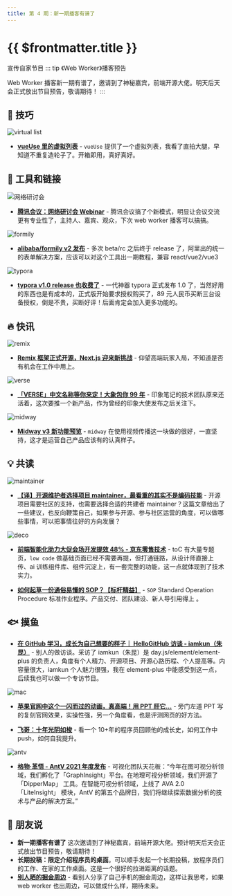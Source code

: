 ```yaml
---
title: 第 4 期：新一期播客有谱了
---
```


# {{ $frontmatter.title }}

宣传自家节目
::: tip 《Web Worker》播客预告

Web Worker 播客新一期有谱了，邀请到了神秘嘉宾，前端开源大佬。明天后天会正式放出节目预告，敬请期待！
:::

## 🔧 技巧

![virtual list](./v-list.jpg)

- **[vueUse 里的虚拟列表](https://vueuse.org/core/useVirtualList/)** - `vueUse` 提供了一个虚拟列表，我看了直拍大腿，早知道不重复造轮子了。开箱即用，真好真好。

## 🔗 工具和链接

![网络研讨会](./tx.jpg)

- **[腾讯会议：网络研讨会 Webinar](https://meeting.tencent.com/webinar.html)** - 腾讯会议搞了个新模式，明显让会议交流更有专业性了，主持人、嘉宾、观众，下次 web worker 播客可以搞搞。

![formily](./formily.jpg)

- **[alibaba/formily v2 发布](https://github.com/alibaba/formily)** - 多次 beta/rc 之后终于 release 了，阿里出的统一的表单解决方案，应该可以对这个工具出一期教程，兼容 react/vue2/vue3

![typora](./typora.jpg)

- **[typora v1.0 release 也收费了](https://typora.io/)** - 一代神器 typora 正式发布 1.0 了，当然好用的东西也是有成本的，正式版开始要求授权购买了，89 元人民币买断三台设备授权，倒是不贵，买断好评！后面肯定会加入更多功能的。

## 🔥 快讯

![remix](./remix.webp)

- **[Remix 框架正式开源，Next.js 迎来新挑战](https://mp.weixin.qq.com/s/4tyokphSgDo_7Qh9Uf82kQ)** - 仰望高端玩家入局，不知道是否有机会在工作中用上。

![verse](./verse.webp)

- **[「VERSE」中文名称等你来定！大象包你 99 年](https://mp.weixin.qq.com/s/pEgUESSul_ZOsCmChUvQ_Q)** - 印象笔记的技术团队原来还活着，这次要推一个新产品，作为曾经的印象大使发布之后关注下。

![midway](./midway.jpg)

- **[Midway v3 新功能预览](https://www.bilibili.com/video/BV1aL4y1p7oA?p=1&share_medium=iphone&share_plat=ios&share_session_id=37333580-6201-495D-9C14-567F2DF229AE&share_source=WEIXIN_MONMENT&share_tag=s_i&timestamp=1638074274&unique_k=OHj5BAL)** - `midway` 在使用视频传播这一块做的很好，一直坚持，这才是运营自己产品应该有的认真样子。

## 💡 共读

![maintainer](./maintainer.webp)

- **[【译】开源维护者选择项目 maintainer，最看重的其实不是编码技能](https://mp.weixin.qq.com/s/lMFmoI9rXKPNwU1Em4FgBA)** - 开源项目需要社区的支持，也需要选择合适的共建者 maintainer？这篇文章给出了一些建议，也反向鞭策自己，如果参与开源、参与社区运营的角度，可以做哪些事情，可以把事情往好的方向发展？

![deco](./deco.webp)

- **[前端智能化助力大促会场开发提效 48% - 京东零售技术](https://mp.weixin.qq.com/s/5IKqy404OX8GdxttNHq6ow)** - toC 有大量专题页，`low code` 做基础页面已经不需要再提，但打通链路，从设计师直接上传、ai 训练组件库、组件沉淀上，有一套完整的功能，这一点就体现到了技术实力。

- **[如何起草一份通俗易懂的 SOP？【标杆精益】](https://mp.weixin.qq.com/s/NDouy-O5NKs4OA3Yxw9zIA)** - `SOP` Standard Operation Procedure 标准作业程序。产品交付、团队建设、新人导引用得上 。

## 🐟 摸鱼

- **[在 GitHub 学习，成长为自己想要的样子｜ HelloGitHub 访谈 - iamkun（朱昆）](https://mp.weixin.qq.com/s/8DVYkezqZ7KbSzP7cQgFsQ)** - 别人的做访谈。采访了 iamkun（朱昆）是 day.js/element/element-plus 的负责人，角度有个人精力、开源项目、开源心路历程、个人提高等。内容量很大，iamkun 个人魅力很强，我在 element-plus 中能感受到这一点，后续我也可以做一个专访节目。

![mac](./mac.gif)

- **[苹果官网中这个一闪而过的动画，真高端！用 PPT 肝它...](https://mp.weixin.qq.com/s/qvzeEuDD4hvjbgAjTUMbgA)** - 旁门左道 PPT 写的复刻官网效果，实操性强，另一个角度看，也是评测网页的好方法。

- **[飞哥：十年光阴如梭](https://mp.weixin.qq.com/s/FofbTi-uZKgnlX1PSTmNWA)** - 看一个 10+年的程序员回顾他的成长史，如何工作中 push，如何自我提升。

![antv](./antv.webp)

- **[格物·革悟 - AntV 2021 年度发布](https://mp.weixin.qq.com/s/iH9TNphxEqXp6-A2f7dBZw)** - 可视化团队天花板：“今年在图可视分析领域，我们孵化了「GraphInsight」平台。在地理可视分析领域，我们开源了 「DipperMap」 工具。在智能可视分析领域，上线了 AVA 2.0 「LiteInsight」 模块，AntV 的第五个品牌日，我们将继续探索数据分析的技术与产品的解决方案。”

## 🎤 朋友说

- **新一期播客有谱了** 这次邀请到了神秘嘉宾，前端开源大佬。预计明天后天会正式放出节目预告，敬请期待！
- **长期投稿：限定介绍程序员的桌面**。可以顺手发起一个长期投稿，放程序员们的工作、在家的工作桌面。这是一个很好的拉进距离的话题。
- **[别人晒的掘金周边](https://juejin.cn/pin/7031879146242310174)** - 看别人分享了自己手机的掘金周边，这样让我思考，如果 web worker 也出周边，可以做成什么样，期待未来。
